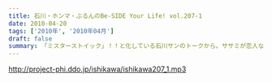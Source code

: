 ```yaml
---
title: 石川・ホンマ・ぶるんのBe-SIDE Your Life! vol.207-1
date: 2010-04-20
tags: ['2010年', '2010年04月']
draft: false
summary: 「ミスターストイック」！！と化している石川サンのトークから。ササミが恋人なのか？？？ジャブを繰り出せ！NAMAE
---
```


http://project-phi.ddo.jp/ishikawa/ishikawa207_1.mp3
